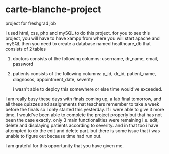 # carte-blanche-project
project for freshgrad job

I used html, css, php and mySQL to do this project.
for you to see this project, you will have to have xampp from where you will start apache and mySQL
then you need to create a database named healthcare_db that consists of 2 tables
1) doctors 
   consists of the following columns: username, dr_name, email, password  
2) patients
   consists of the following columns: p_id, dr_id, patient_name, diagnosos, appointment_date, severity
   
   i wasn't able to deploy this somewhere or else time would've exceeded.
   
I am really busy these days with finals coming up, a lab final tomorrow, and all these quizzes and assignments that teachers remember to take a week before the finals so I only started this yesterday. If i were able to give it more time, I would've been able to complete the project properly but that has not been the case exactly. only 3 main functionalities were remaining i.e. edit, delete and displaying patients according to severity. and in that too i have attempted to do the edit and delete part. but there is some issue that i was unable to figure out because time had run out.

I am grateful for this opportunity that you have given me.


